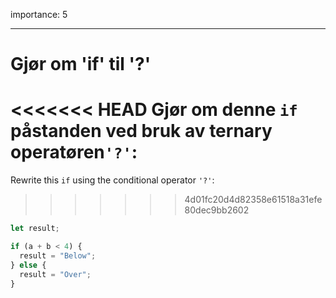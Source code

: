importance: 5

---

# Gjør om 'if' til '?'

<<<<<<< HEAD
Gjør om denne `if` påstanden ved bruk av ternary operatøren`'?'`:
=======
Rewrite this `if` using the conditional operator `'?'`:
>>>>>>> 4d01fc20d4d82358e61518a31efe80dec9bb2602

```js
let result;

if (a + b < 4) {
  result = "Below";
} else {
  result = "Over";
}
```
